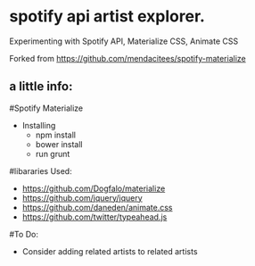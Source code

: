 # spotify api artist explorer. 
Experimenting with Spotify API, Materialize CSS, Animate CSS

Forked from https://github.com/mendacitees/spotify-materialize 

## a little info:

#Spotify Materialize

- Installing
  - npm install
  - bower install
  - run grunt

#libararies Used:
  - <a href="https://github.com/Dogfalo/materialize">https://github.com/Dogfalo/materialize</a>
  - <a href="https://github.com/jquery/jquery">https://github.com/jquery/jquery</a>
  - <a href="https://github.com/daneden/animate.css">https://github.com/daneden/animate.css</a>
  - <a href="https://github.com/twitter/typeahead.js">https://github.com/twitter/typeahead.js</a>

#To Do:
  - Consider adding related artists to related artists
